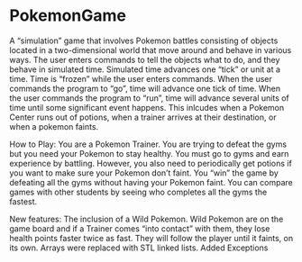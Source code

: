 # PokemonGame

A “simulation” game that involves Pokemon 
battles consisting of objects located in a two-dimensional world that move around and behave in
various ways. The user enters commands to tell the objects what to do, and they behave in
simulated time. Simulated time advances one “tick” or unit at a time. Time is “frozen” while the
user enters commands. When the user commands the program to “go”, time will advance one
tick of time. When the user commands the program to “run”, time will advance several units of
time until some significant event happens. This inlcudes when a Pokemon Center runs out of potions,
when a trainer arrives at their destination, or when a pokemon faints. 

How to Play:
You are a Pokemon Trainer. You are trying to defeat the gyms but you need your Pokemon to
stay healthy. You must go to gyms and earn experience by battling. However, you also need to
periodically get potions if you want to make sure your Pokemon don’t faint. You “win” the game
by defeating all the gyms without having your Pokemon faint. You can compare games with
other students by seeing who completes all the gyms the fastest.

New features:
The inclusion of a Wild Pokemon. Wild Pokemon are
on the game board and if a Trainer comes “into contact” with them, they lose
health points faster twice as fast. They will follow the player until it faints, on its own. 
Arrays were replaced with STL linked lists. 
Added Exceptions
